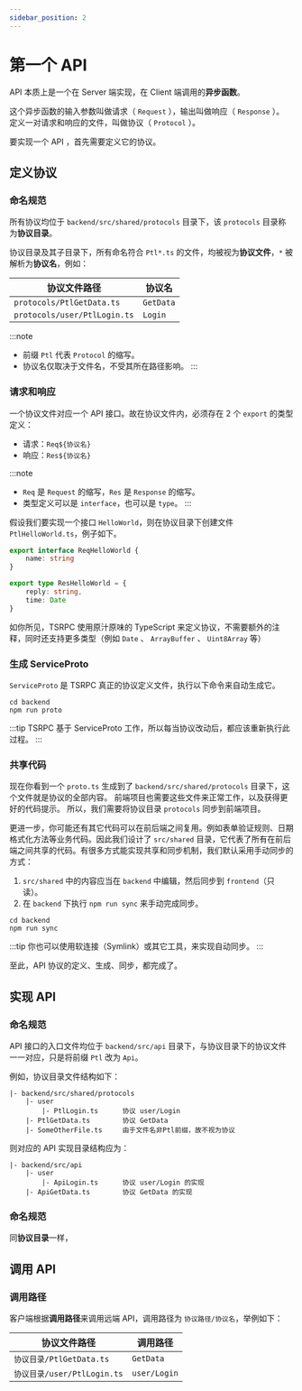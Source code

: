 ```yaml
---
sidebar_position: 2
---
```


# 第一个 API

API 本质上是一个在 Server 端实现，在 Client 端调用的**异步函数**。

这个异步函数的输入参数叫做请求（ `Request` ），输出叫做响应（ `Response` ）。
定义一对请求和响应的文件，叫做协议（ `Protocol` ）。

要实现一个 API ，首先需要定义它的协议。

## 定义协议

### 命名规范

所有协议均位于 `backend/src/shared/protocols` 目录下，该 `protocols` 目录称为**协议目录**。

协议目录及其子目录下，所有命名符合 `Ptl*.ts` 的文件，均被视为**协议文件**，`*` 被解析为**协议名**，例如：

| 协议文件路径 | 协议名 |
| --- | --- |
| `protocols/PtlGetData.ts` | `GetData` |
| `protocols/user/PtlLogin.ts` | `Login` |

:::note
- 前缀 `Ptl` 代表 `Protocol` 的缩写。
- 协议名仅取决于文件名，不受其所在路径影响。
:::

### 请求和响应
一个协议文件对应一个 API 接口。故在协议文件内，必须存在 2 个 `export` 的类型定义：
- 请求：`Req${协议名}`
- 响应：`Res${协议名}`

:::note
- `Req` 是 `Request` 的缩写，`Res` 是 `Response` 的缩写。
- 类型定义可以是 `interface`，也可以是 `type`。
:::

假设我们要实现一个接口 `HelloWorld`，则在协议目录下创建文件 `PtlHelloWorld.ts`，例子如下。

```ts title="backend/src/shared/protocols/PtlHelloWorld.ts"
export interface ReqHelloWorld {
    name: string
}

export type ResHelloWorld = {
    reply: string,
    time: Date
}
```

如你所见，TSRPC 使用原汁原味的 TypeScript 来定义协议，不需要额外的注释，同时还支持更多类型（例如 `Date` 、 `ArrayBuffer` 、 `Uint8Array` 等）

### 生成 ServiceProto
`ServiceProto` 是 TSRPC 真正的协议定义文件，执行以下命令来自动生成它。

```shell
cd backend
npm run proto
```

:::tip
TSRPC 基于 ServiceProto 工作，所以每当协议改动后，都应该重新执行此过程。
:::

### 共享代码
现在你看到一个 `proto.ts` 生成到了 `backend/src/shared/protocols` 目录下，这个文件就是协议的全部内容。
前端项目也需要这些文件来正常工作，以及获得更好的代码提示。
所以，我们需要将协议目录 `protocols` 同步到前端项目。

更进一步，你可能还有其它代码可以在前后端之间复用。例如表单验证规则、日期格式化方法等业务代码。因此我们设计了 `src/shared` 目录，它代表了所有在前后端之间共享的代码。有很多方式能实现共享和同步机制，我们默认采用手动同步的方式：

1. `src/shared` 中的内容应当在 `backend` 中编辑，然后同步到 `frontend`（只读）。
2. 在 `backend` 下执行 `npm run sync` 来手动完成同步。
```shell
cd backend
npm run sync
```

:::tip
你也可以使用软连接（Symlink）或其它工具，来实现自动同步。
:::

至此，API 协议的定义、生成、同步，都完成了。

## 实现 API

### 命名规范
API 接口的入口文件均位于 `backend/src/api` 目录下，与协议目录下的协议文件一一对应，只是将前缀 `Ptl` 改为 `Api`。

例如，协议目录文件结构如下：
```
|- backend/src/shared/protocols
    |- user
        |- PtlLogin.ts      协议 user/Login
    |- PtlGetData.ts        协议 GetData
    |- SomeOtherFile.ts     由于文件名非Ptl前缀，故不视为协议
```

则对应的 API 实现目录结构应为：
```
|- backend/src/api
    |- user
        |- ApiLogin.ts      协议 user/Login 的实现
    |- ApiGetData.ts        协议 GetData 的实现
```
### 命名规范
同**协议目录**一样，

## 调用 API

### 调用路径
客户端根据**调用路径**来调用远端 API，调用路径为 `协议路径/协议名`，举例如下：

| 协议文件路径 | 调用路径 |
| --- | --- |
| `协议目录/PtlGetData.ts` | `GetData` |
| `协议目录/user/PtlLogin.ts` | `user/Login` |